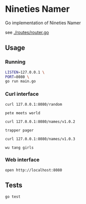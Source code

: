 # Nineties Namer

Go implementation of Nineties Namer

see [./routes/router.go](./routes/router.go)

## Usage

### Running
```sh
LISTEN=127.0.0.1 \
PORT=8080 \
go run main.go
```
### Curl interface

`curl 127.0.0.1:8080/random`
```
pete meets world
```

`curl 127.0.0.1:8080/names/v1.0.2`
```
trapper pager
```

`curl 127.0.0.1:8080/names/v1.0.3`
```
wu tang girls
```

### Web interface

`open http://localhost:8080`


## Tests

```sh
go test
```


